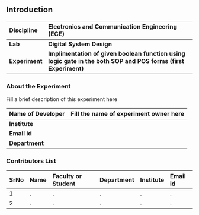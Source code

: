 ## Introduction


<b>Discipline | <b> Electronics and Communication Engineering (ECE)
:--|:--|
<b> Lab | <b> Digital System Design 
<b> Experiment|     <b> Implimentation of given boolean function using logic gate in the both SOP and POS forms (first Experiment)

### About the Experiment 

Fill a brief description of this experiment here

<b>Name of Developer | <b> Fill the name of experiment owner here 
:--|:--|
<b> Institute | <b>  
<b> Email id|     <b>  
<b> Department |  

### Contributors List

SrNo | Name | Faculty or Student | Department| Institute | Email id
:--|:--|:--|:--|:--|:--|
1 | . | . | . | . | .
2 | . | . | . | . | .

